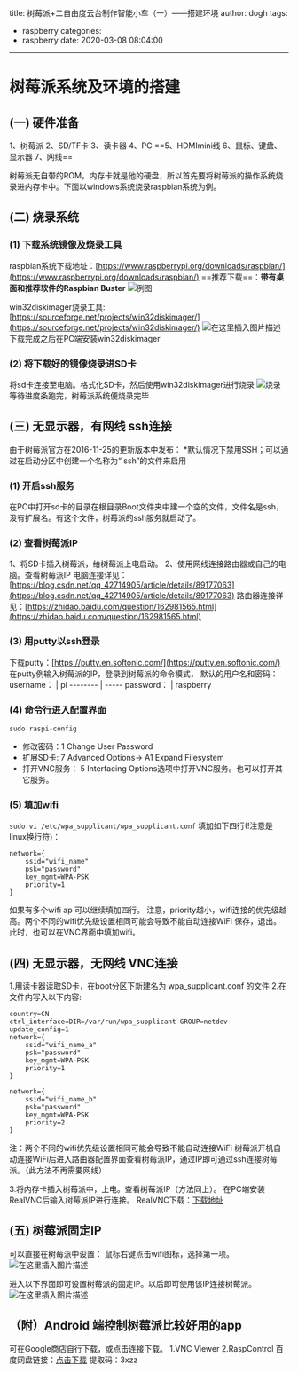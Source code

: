 title: 树莓派+二自由度云台制作智能小车（一）——搭建环境
author: dogh
tags:
  - raspberry
categories:
  - raspberry
date: 2020-03-08 08:04:00
---

# 树莓派系统及环境的搭建
## (一) 硬件准备
1、树莓派
2、SD/TF卡
3、读卡器
4、PC
==5、HDMImini线
6、鼠标、键盘、显示器
7、网线==

树莓派无自带的ROM，内存卡就是他的硬盘，所以首先要将树莓派的操作系统烧录进内存卡中。下面以windows系统烧录raspbian系统为例。
## (二) 烧录系统
### (1) 下载系统镜像及烧录工具
raspbian系统下载地址：[https://www.raspberrypi.org/downloads/raspbian/](https://www.raspberrypi.org/downloads/raspbian/)
==推荐下载==：**带有桌面和推荐软件的Raspbian Buster**
![例图](https://img-blog.csdnimg.cn/20200420164519123.png?x-oss-process=image/watermark,type_ZmFuZ3poZW5naGVpdGk,shadow_10,text_aHR0cHM6Ly9ibG9nLmNzZG4ubmV0L3FxXzM5MDQ3NDYx,size_16,color_FFFFFF,t_70)

win32diskimager烧录工具:[https://sourceforge.net/projects/win32diskimager/](https://sourceforge.net/projects/win32diskimager/)
![在这里插入图片描述](https://img-blog.csdnimg.cn/20200420164601238.png?x-oss-process=image/watermark,type_ZmFuZ3poZW5naGVpdGk,shadow_10,text_aHR0cHM6Ly9ibG9nLmNzZG4ubmV0L3FxXzM5MDQ3NDYx,size_16,color_FFFFFF,t_70)
下载完成之后在PC端安装win32diskimager
###  (2) 将下载好的镜像烧录进SD卡
将sd卡连接至电脑。格式化SD卡，然后使用win32diskimager进行烧录
![烧录](https://img-blog.csdnimg.cn/20200420165035504.png?x-oss-process=image/watermark,type_ZmFuZ3poZW5naGVpdGk,shadow_10,text_aHR0cHM6Ly9ibG9nLmNzZG4ubmV0L3FxXzM5MDQ3NDYx,size_16,color_FFFFFF,t_70)
等待进度条跑完，树莓派系统便烧录完毕
## (三) 无显示器，有网线 ssh连接
由于树莓派官方在2016-11-25的更新版本中发布：
  *默认情况下禁用SSH；可以通过在启动分区中创建一个名称为“ ssh”的文件来启用
### (1) 开启ssh服务
在PC中打开sd卡的目录在根目录Boot文件夹中建一个空的文件，文件名是ssh，没有扩展名。有这个文件，树莓派的ssh服务就启动了。
### (2) 查看树莓派IP
1、将SD卡插入树莓派，给树莓派上电启动。
2、使用网线连接路由器或自己的电脑。查看树莓派IP
电脑连接详见：[https://blog.csdn.net/qq_42714905/article/details/89177063](https://blog.csdn.net/qq_42714905/article/details/89177063)
路由器连接详见：[https://zhidao.baidu.com/question/162981565.html](https://zhidao.baidu.com/question/162981565.html)
### (3) 用putty以ssh登录
下载putty：[https://putty.en.softonic.com/](https://putty.en.softonic.com/)
在putty例输入树莓派的IP，登录到树莓派的命令模式，
默认的用户名和密码：
username：    | pi
-------- | -----
password：  | raspberry

### (4) 命令行进入配置界面
```sudo raspi-config```
* 修改密码：1 Change User Password
* 扩展SD卡: 7 Advanced Options-> A1 Expand Filesystem
* 打开VNC服务： 5 Interfacing Options选项中打开VNC服务。也可以打开其它服务。

### (5) 填加wifi
```sudo vi /etc/wpa_supplicant/wpa_supplicant.conf```
填加如下四行(!注意是linux换行符)：
```
network={
	ssid="wifi_name"
	psk="password"
	key_mgmt=WPA-PSK
	priority=1
}
```
如果有多个wifi ap 可以继续填加四行。
注意，priority越小，wifi连接的优先级越高。两个不同的wifi优先级设置相同可能会导致不能自动连接WiFi
保存，退出。
此时，也可以在VNC界面中填加wifi。


## (四) 无显示器，无网线 VNC连接
1.用读卡器读取SD卡，在boot分区下新建名为 wpa_supplicant.conf 的文件
2.在文件内写入以下内容:
```
country=CN
ctrl_interface=DIR=/var/run/wpa_supplicant GROUP=netdev
update_config=1
network={
	ssid="wifi_name_a"
	psk="password"
	key_mgmt=WPA-PSK
	priority=1
}

network={
	ssid="wifi_name_b"
	psk="password"
	key_mgmt=WPA-PSK
	priority=2
}
```
注：两个不同的wifi优先级设置相同可能会导致不能自动连接WiFi
树莓派开机自动连接WiFi后进入路由器配置界面查看树莓派IP，通过IP即可通过ssh连接树莓派。（此方法不再需要网线）

3.将内存卡插入树莓派中，上电。查看树莓派IP（方法同上）。
在PC端安装RealVNC后输入树莓派IP进行连接。
RealVNC下载：[下载地址](https://www.realvnc.com/en/connect/download/viewer/)

## (五) 树莓派固定IP
可以直接在树莓派中设置：
鼠标右键点击wifi图标，选择第一项。
![在这里插入图片描述](https://img-blog.csdnimg.cn/20200421141740269.png?x-oss-process=image/watermark,type_ZmFuZ3poZW5naGVpdGk,shadow_10,text_aHR0cHM6Ly9ibG9nLmNzZG4ubmV0L3FxXzM5MDQ3NDYx,size_16,color_FFFFFF,t_70)

进入以下界面即可设置树莓派的固定IP。以后即可使用该IP连接树莓派。
![在这里插入图片描述](https://img-blog.csdnimg.cn/20200421141910753.png?x-oss-process=image/watermark,type_ZmFuZ3poZW5naGVpdGk,shadow_10,text_aHR0cHM6Ly9ibG9nLmNzZG4ubmV0L3FxXzM5MDQ3NDYx,size_16,color_FFFFFF,t_70)
##  （附）Android 端控制树莓派比较好用的app
可在Google商店自行下载，或点击连接下载。
1.VNC Viewer      2.RaspControl
百度网盘链接：[点击下载](https://pan.baidu.com/s/1NqEMwr1V045ZYWgojzl0RQ )
提取码：3xzz
